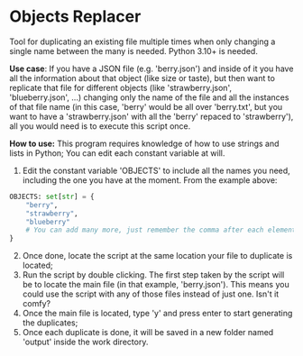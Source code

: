# Objects Replacer
Tool for duplicating an existing file multiple times when only changing a single name between the many is needed.
Python 3.10+ is needed.

**Use case**:
If you have a JSON file (e.g. 'berry.json') and inside of it you have all the information about that object (like size or taste), but then want to replicate that file for different objects (like 'strawberry.json', 'blueberry.json', ...) changing only the name of the file and all the instances of that file name (in this case, 'berry' would be all over 'berry.txt', but you want to have a 'strawberry.json' with all the 'berry' repaced to 'strawberry'), all you would need is to execute this script once.

**How to use:**
This program requires knowledge of how to use strings and lists in Python; You can edit each constant variable at will.
1. Edit the constant variable 'OBJECTS' to include all the names you need, including the one you have at the moment. From the example above:
```python
OBJECTS: set[str] = {
    "berry",
    "strawberry",
    "blueberry"
    # You can add many more, just remember the comma after each element.
}
```
2. Once done, locate the script at the same location your file to duplicate is located;
3. Run the script by double clicking. The first step taken by the script will be to locate the main file (in that example, 'berry.json').
This means you could use the script with any of those files instead of just one. Isn't it comfy?
4. Once the main file is located, type 'y' and press enter to start generating the duplicates;
5. Once each duplicate is done, it will be saved in a new folder named 'output' inside the work directory.
